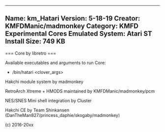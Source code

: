 -----------------------
Name: km_Hatari
Version: 5-18-19
Creator: KMFDManic/madmonkey
Category: KMFD Experimental Cores
Emulated System: Atari ST
Install Size: 749 KB
-----------------------
=== Core by libretro ===

Available executables and arguments to run Core:
- /bin/hatari <rom> <clover_args>
 
Hakchi module system by madmonkey

RetroArch Xtreme + HMODS maintained by KMFDManic/madmonkey/pcm

NES/SNES Mini shell integration by Cluster

Hakchi CE by Team Shinkansen (DanTheMan827/princess_daphie/skogaby/madmonkey)

(c) 2016-20xx
